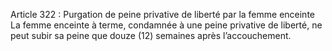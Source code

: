 Article 322 : Purgation de peine privative de liberté par la femme enceinte
La femme enceinte à terme, condamnée à une peine privative de liberté, ne peut subir sa peine que douze (12) semaines après l’accouchement.